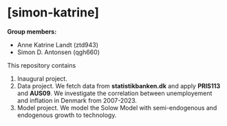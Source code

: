 # \[simon-katrine\]

**Group members:**
- Anne Katrine Landt (ztd943)
- Simon D. Antonsen (qgh660)

This repository contains  
1. Inaugural project. 
2. Data project. We fetch data from **statistikbanken.dk** and apply **PRIS113** and **AUS09**. We investigate the correlation between unemployement and inflation in Denmark from 2007-2023.
3. Model project. We model the Solow Model with semi-endogenous and endogenous growth to technology.  

